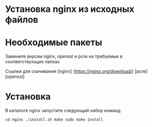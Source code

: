 Установка nginx из исходных файлов
================

# Необходимые пакеты

Замените версии nginx, openssl и pcre на требуемые в соответствующих папках

Ссылки для скачивания
[nginx] (https://nginx.org/download/)
[pcre]
[openssl]

# Установка

В каталоге nginx запустите следующий набор команд:

``cd nginx
./install.sh
make
sudo make install``
